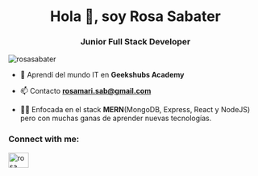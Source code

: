 <h1 align="center">Hola 👋, soy Rosa Sabater</h1>
<h3 align="center">Junior Full Stack Developer</h3>

<p align="left"> <img src="https://komarev.com/ghpvc/?username=rosasabater&label=Profile%20views&color=0e75b6&style=flat" alt="rosasabater" /> </p>

- 🌱 Aprendí del mundo IT en **Geekshubs Academy**

- 📫 Contacto **rosamari.sab@gmail.com**

- 👩‍💻 Enfocada en el stack **MERN**(MongoDB, Express, React y NodeJS) pero con muchas ganas de aprender nuevas tecnologías. 

<h3 align="left">Connect with me:</h3>
<p align="left">
<a href="https://linkedin.com/in/rosa sabater fernandez" target="blank"><img align="center" src="https://cdn.jsdelivr.net/npm/simple-icons@3.0.1/icons/linkedin.svg" alt="rosa sabater fernandez" height="30" width="40" /></a>
</p>
